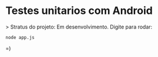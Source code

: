 <h1>Testes unitarios com Android</h1>
> Stratus do projeto: Em desenvolvimento.
Digite para rodar:

```
node app.js
```
=)